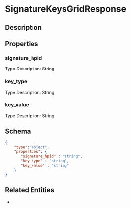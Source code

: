 # SignatureKeysGridResponse
## Description

## Properties
### signature_hpid


Type Description: String
### key_type


Type Description: String
### key_value


Type Description: String

## Schema
```json
{
    "type":"object",
    "properties": {
       "signature_hpid" : "string",
       "key_type" : "string",
       "key_value" : "string"
    }
}
```

## Related Entities
- [](.md)

